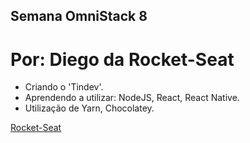 ## Semana OmniStack 8
# Por: Diego da Rocket-Seat

* Criando o 'Tindev'.
* Aprendendo a utilizar: NodeJS, React, React Native.
* Utilização de Yarn, Chocolatey.

[Rocket-Seat](https://rocketseat.com.br)